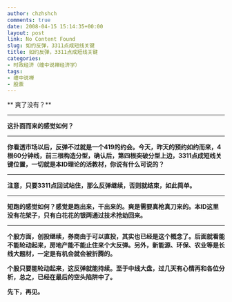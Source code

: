 ```yaml
---
author: chzhshch
comments: true
date: 2008-04-15 15:14:35+00:00
layout: post
link: No Content Found
slug: 如约反弹，3311点成短线关键
title: 如约反弹，3311点成短线关键
categories:
- 时政经济（缠中说禅经济学）
tags:
- 缠中说禅
- 股票
---
```


			

** 爽了没有？**

** **

**这扑面而来的感觉如何？**

** **

**你看透市场以后，反弹不过就是一个419的约会。今天，昨天的预约如约而来，4根60分钟线，前三根构造分型，确认后，第四根突破分型上边，3311点成短线关键位置，一切就是本ID理论的活教材，你说有什么可说的？**

** **

**注意，只要3311点回试站住，那么反弹继续，否则就结束，如此简单。**

** **

**短跑的感觉如何？感觉是跑出来，干出来的。爽是需要真枪真刀来的。本ID这里没有花架子，只有白花花的银两通过技术抢劫回来。**

** **

**个股方面，创投继续，券商由于可以直投，其实也已经是这个概念了。后面就看能不能轮动起来，房地产能不能止住来个大反弹。另外，新能源、环保、农业等是长线大题材，一定是有机会就会被折腾的。**

**个股只要能轮动起来，这反弹就能持续。至于中线大盘，过几天有心情再和各位分析，总之，已经在最后的空头陷阱中了。**

**先下，再见。**
